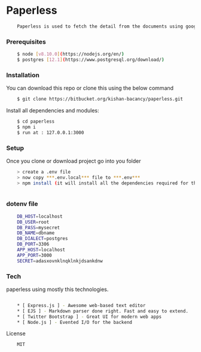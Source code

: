 # Paperless

```bash 
	Paperless is used to fetch the detail from the documents using google's cloud vision API and stores that data in the database. It is written in NodeJs and uses sequelizer as ORM and Postgres as database.
```

### Prerequisites
 
```bash 
	$ node [v8.10.0](https://nodejs.org/en/)
	$ postgres [12.1](https://www.postgresql.org/download/)
```

### Installation

You can download this repo or clone this using the below command

```bash
	$ git clone https://bitbucket.org/kishan-bacancy/paperless.git
```

Install all dependencies and modules:

```bash
	$ cd paperless
	$ npm i
	$ run at : 127.0.0.1:3000
```

### Setup

Once you clone or download project go into you folder
```bash
	> create a .env file
	> now copy ***.env.local*** file to ***.env***
	> npm install (it will install all the dependencies required for the project)
 
```
### dotenv file

```bash 
	DB_HOST=localhost
	DB_USER=root
	DB_PASS=mysecret
	DB_NAME=dbname
	DB_DIALECT=postgres
	DB_PORT=3306
	APP_HOST=localhost
	APP_PORT=3000
	SECRET=adasxovnklnqklnkjdsankdnw
```

### Tech

paperless using mostly this technologies.

```bash 

	* [ Express.js ] - Awesome web-based text editor
	* [ EJS ] - Markdown parser done right. Fast and easy to extend.
	* [ Twitter Bootstrap ] - Great UI for modern web apps
	* [ Node.js ] - Evented I/O for the backend

```

License

```bash
	MIT
```
